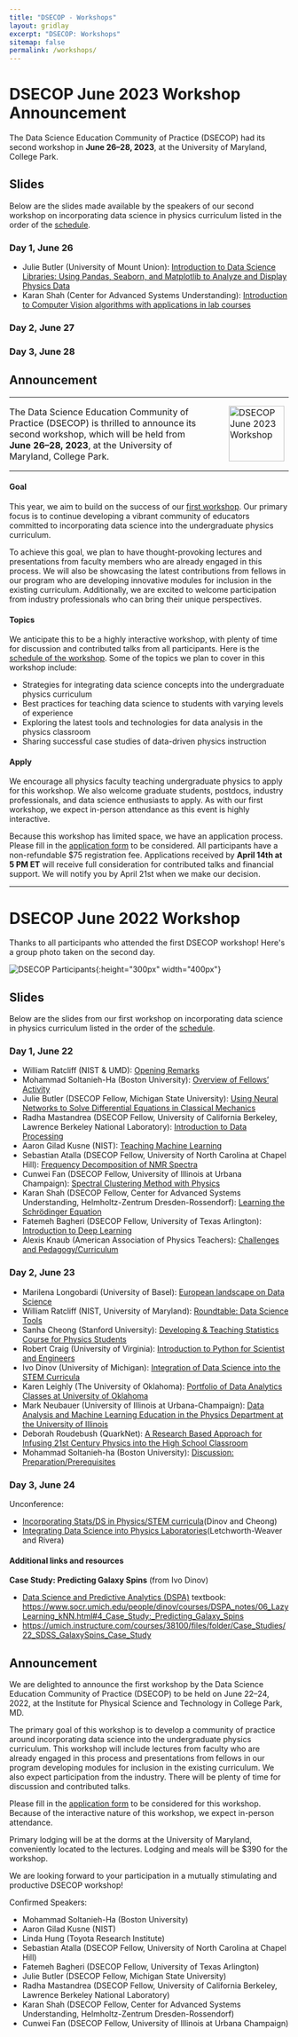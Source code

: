 ```yaml
---
title: "DSECOP - Workshops"
layout: gridlay
excerpt: "DSECOP: Workshops"
sitemap: false
permalink: /workshops/
---
```


# DSECOP June 2023 Workshop Announcement

The Data Science Education Community of Practice (DSECOP) had its second workshop in <strong>June 26–28, 2023</strong>,   at the University of Maryland, College Park.

## Slides
Below are the slides made available by the speakers of our second workshop on incorporating data science in physics curriculum listed in the order of the [schedule](./../assets/23_Workshop/DSECOP23_Schedule.pdf).

### Day 1, June 26

- Julie Butler (University of Mount Union): [Introduction to Data Science Libraries: Using Pandas, Seaborn, and Matplotlib
to Analyze and Display Physics Data](./../assets/23_Workshop/butler.pdf)
- Karan Shah (Center for Advanced Systems Understanding): [Introduction to Computer Vision algorithms with applications in lab courses](./../assets/23_Workshop/shah.pdf)

### Day 2, June 27

### Day 3, June 28


## Announcement

<table cellspacing="10">
  <tr>
    <td style="padding:0 30px 0 0;">
      <p>The Data Science Education Community of Practice (DSECOP) is thrilled to announce its second workshop, which will be held from <strong>June 26–28, 2023</strong>, at the University of Maryland, College Park. </p>        
    </td>
    <td>
      <img src="/assets/23_Workshop/qrcode_dsecop.org.png" alt="DSECOP June 2023 Workshop" height="100px" width="100px">
    </td>
  </tr>
</table>


#### Goal
This year, we aim to build on the success of our [first workshop](#dsecop-june-2022-workshop). Our primary focus is to continue developing a vibrant community of educators committed to incorporating data science into the undergraduate physics curriculum.

To achieve this goal, we plan to have thought-provoking lectures and presentations from faculty members who are already engaged in this process. We will also be showcasing the latest contributions from fellows in our program who are developing innovative modules for inclusion in the existing curriculum. Additionally, we are excited to welcome participation from industry professionals who can bring their unique perspectives. 

#### Topics 
We anticipate this to be a highly interactive workshop, with plenty of time for discussion and contributed talks from all participants. Here is the [schedule of the workshop](./../assets/23_Workshop/DSECOP23_Schedule.pdf). Some of the topics we plan to cover in this workshop include:
- Strategies for integrating data science concepts into the undergraduate physics curriculum
- Best practices for teaching data science to students with varying levels of experience
- Exploring the latest tools and technologies for data analysis in the physics classroom
- Sharing successful case studies of data-driven physics instruction

#### Apply
We encourage all physics faculty teaching undergraduate physics to apply for this workshop. We also welcome graduate students, postdocs, industry professionals, and data science enthusiasts to apply. As with our first workshop, we expect in-person attendance as this event is highly interactive.

Because this workshop has limited space, we have an application process. Please fill in the  [application form](https://forms.gle/iFLo7y8HXBmTdoxe8) to be considered. All participants have a non-refundable $75 registration fee. Applications received by **April 14th at 5 PM ET** will receive full consideration for contributed talks and financial support. We will notify you by April 21st when we make our decision.

---

# DSECOP June 2022 Workshop
Thanks to all participants who attended the first DSECOP workshop! Here's a group photo taken on the second day.

![DSECOP Participants](/assets/22_Workshop/DSECOP22WorkshopPhoto_Small.jpeg){:height="300px" width="400px"}

## Slides
Below are the slides from our first workshop on incorporating data science in physics curriculum listed in the order of the [schedule](./../assets/22_Workshop/DSECOP22_Schedule.pdf).

### Day 1, June 22

- William Ratcliff (NIST & UMD): [Opening Remarks](./../assets/22_Workshop/ratcliff.pdf)
- Mohammad Soltanieh-Ha (Boston University): [Overview of Fellows’ Activity](../assets/22_Workshop/soltanieh-ha.pdf)
- Julie Butler (DSECOP Fellow, Michigan State University): [Using Neural Networks to Solve Differential Equations in Classical Mechanics](./../assets/22_Workshop/butler.pdf)
- Radha Mastandrea (DSECOP Fellow, University of California Berkeley, Lawrence Berkeley National Laboratory): [Introduction to Data Processing](./../assets/22_Workshop/mastandrea.pdf)
- Aaron Gilad Kusne (NIST): [Teaching Machine Learning](./../assets/22_Workshop/kusne.pdf)
- Sebastian Atalla (DSECOP Fellow, University of North Carolina at Chapel Hill): [Frequency Decomposition of NMR Spectra](./../assets/22_Workshop/atalla.pdf)
- Cunwei Fan (DSECOP Fellow, University of Illinois at Urbana Champaign): [Spectral Clustering Method
with Physics](./../assets/22_Workshop/fan.pdf)
- Karan Shah (DSECOP Fellow, Center for Advanced Systems Understanding, Helmholtz-Zentrum Dresden-Rossendorf): [Learning the Schrödinger Equation](./../assets/22_Workshop/shah.pdf)
- Fatemeh Bagheri (DSECOP Fellow, University of Texas Arlington): [Introduction to Deep Learning](./../assets/22_Workshop/bagheri.pdf)
- Alexis Knaub (American Association of Physics Teachers): [Challenges and Pedagogy/Curriculum](./../assets/22_Workshop/knaub.pdf)


### Day 2, June 23

- Marilena Longobardi (University of Basel): [European landscape on Data Science](./../assets/22_Workshop/longobardi.pdf)
- William Ratcliff (NIST, University of Maryland): [Roundtable: Data Science Tools](https://docs.google.com/presentation/d/1MU7Xo5NMrxprJ4LCMuN-PKk_TfxgrWwmM09Mduukifw/)
- Sanha Cheong (Stanford University): [Developing & Teaching Statistics Course for Physics Students](./../assets/22_Workshop/cheong.pdf)
- Robert Craig (University of Virginia): [Introduction to Python for Scientist and Engineers](./../assets/22_Workshop/group.pdf)
- Ivo Dinov (University of Michigan): [Integration of Data Science into the STEM Curricula](./../assets/22_Workshop/dinov.pdf)
- Karen Leighly (The University of Oklahoma): [Portfolio of Data Analytics Classes at University of Oklahoma](./../assets/22_Workshop/leighly.pdf)
- Mark Neubauer (University of Illinois at Urbana-Champaign): [Data Analysis and Machine Learning
Education in the Physics Department at the University of Illinois](./../assets/22_Workshop/neubauer.pdf)
- Deborah Roudebush (QuarkNet): [A Research Based Approach for Infusing 21st Century Physics into the High School Classroom](./../assets/22_Workshop/roudebush.pdf)
- Mohammad Soltanieh-ha (Boston University): [Discussion: Preparation/Prerequisites](https://docs.google.com/presentation/d/1nbfzdZCUsOJMdmyk0CgzElDgQQAH87fpRSG6uePMf5I/edit#slide=id.g1363b42fc1c_1_0)

### Day 3, June 24
Unconference: 
- [Incorporating Stats/DS in Physics/STEM curricula](./../assets/22_Workshop/dinov_cheong.pdf)(Dinov and Cheong)
- [Integrating Data Science into Physics Laboratories](./../assets/22_Workshop/letchworth-weaver_rivera.pdf)(Letchworth-Weaver and Rivera)


#### Additional links and resources

**Case Study: Predicting Galaxy Spins** (from Ivo Dinov)

- [Data Science and Predictive Analytics (DSPA)](https://socr.umich.edu/DSPA2/DSPA2_notes/05_SupervisedClassification.html) textbook: <https://www.socr.umich.edu/people/dinov/courses/DSPA_notes/06_LazyLearning_kNN.html#4_Case_Study:_Predicting_Galaxy_Spins>
- <https://umich.instructure.com/courses/38100/files/folder/Case_Studies/22_SDSS_GalaxySpins_Case_Study>


## Announcement

We are delighted to announce the first workshop by the Data Science Education Community of Practice (DSECOP) to be held on June 22–24, 2022, at the Institute for Physical Science and Technology in College Park, MD.

The primary goal of this workshop is to develop a community of practice around incorporating data science into the undergraduate physics curriculum.  This workshop will include lectures from faculty who are already engaged in this process and presentations from fellows in our program developing modules for inclusion in the existing curriculum.  We also expect participation from the industry. There will be plenty of time for discussion and contributed talks.

Please fill in the [application form](https://docs.google.com/forms/d/e/1FAIpQLSfj30--o6JGJbGeq2uUPBI9fIu0SoPLs0OXTRpi-OmHmkFAtg/viewform) to be considered for this workshop. Because of the interactive nature of this workshop, we expect in-person attendance.

Primary lodging will be at the dorms at the University of Maryland, conveniently located to the lectures.  Lodging and meals will be $390 for the workshop.

We are looking forward to your participation in a mutually stimulating and productive DSECOP workshop!

Confirmed Speakers:
* Mohammad Soltanieh-Ha (Boston University)
* Aaron Gilad Kusne (NIST)
* Linda Hung (Toyota Research Institute)
* Sebastian Atalla (DSECOP Fellow, University of North Carolina at Chapel Hill)
* Fatemeh Bagheri (DSECOP Fellow, University of Texas Arlington)
* Julie Butler (DSECOP Fellow, Michigan State University)
* Radha Mastandrea (DSECOP Fellow, University of California Berkeley, Lawrence Berkeley National Laboratory)
* Karan Shah (DSECOP Fellow, Center for Advanced Systems Understanding, Helmholtz-Zentrum Dresden-Rossendorf)
* Cunwei Fan (DSECOP Fellow, University of Illinois at Urbana Champaign) 
